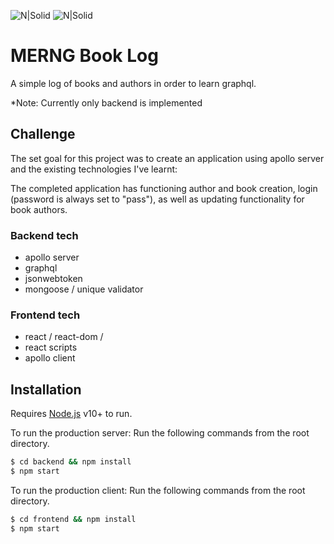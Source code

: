 ![N|Solid](https://img.shields.io/badge/build-passing-brightgreen) ![N|Solid](https://img.shields.io/node/v/react)

# MERNG Book Log
A simple log of books and authors in order to learn graphql.

*Note: Currently only backend is implemented

## Challenge
The set goal for this project was to create an application using apollo server and the existing technologies I've learnt:

The completed application has functioning author and book creation, login (password is always set to "pass"), as well as updating functionality for book authors.

### Backend tech
  - apollo server
  - graphql
  - jsonwebtoken
  - mongoose / unique validator

### Frontend tech
  - react / react-dom / 
  - react scripts
  - apollo client
 
## Installation

Requires [Node.js](https://nodejs.org/) v10+ to run.

To run the production server:
Run the following commands from the root directory.

```sh
$ cd backend && npm install
$ npm start
```

To run the production client:
Run the following commands from the root directory.

```sh
$ cd frontend && npm install
$ npm start
```
